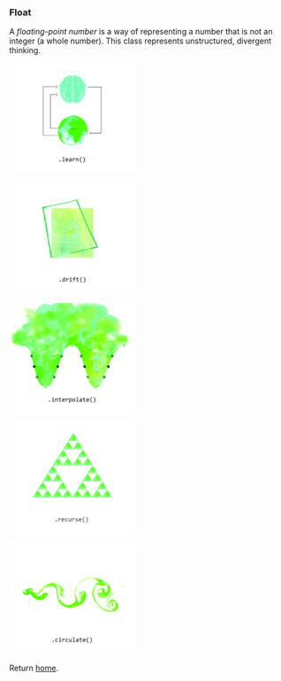 ### Float

A *floating-point number* is a way of representing a number that is not an integer (a whole number). This class represents unstructured, divergent thinking.

[<img src="../../assets/16-FLOAT-LEARN.jpg" height="200" />](learn.md)

[<img src="../../assets/17-FLOAT-DRIFT.jpg" height="200" />](drift.md)

[<img src="../../assets/18-FLOAT-INTERPOLATE.jpg" height="200" />](interpolate.md)

[<img src="../../assets/19-FLOAT-RECURSE.jpg" height="200" />](recurse.md)

[<img src="../../assets/20-FLOAT-CIRCULATE.jpg" height="200" />](circulate.md)

Return [home](../index.md).
